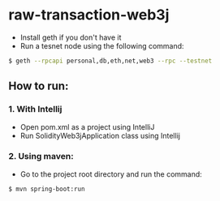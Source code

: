 # raw-transaction-web3j
- Install geth if you don't have it
- Run a tesnet node using the following command:

```sh
$ geth --rpcapi personal,db,eth,net,web3 --rpc --testnet
```
## How to run:
### 1. With Intellij
- Open pom.xml as a project using IntelliJ
- Run SolidityWeb3jApplication class using Intellij

### 2. Using maven:
- Go to the project root directory and run the command:
```sh
$ mvn spring-boot:run
```
